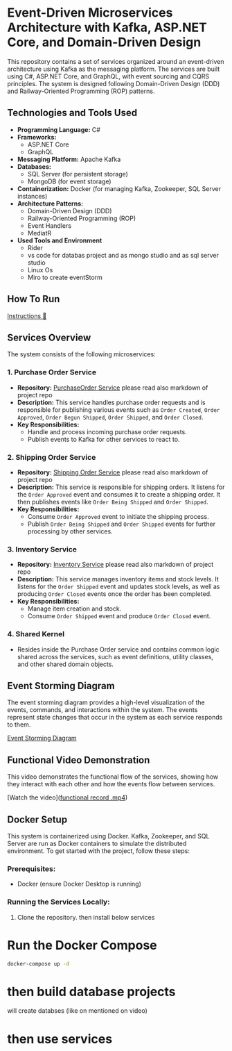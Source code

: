 # Event-Driven Microservices Architecture with Kafka, ASP.NET Core, and Domain-Driven Design

This repository contains a set of services organized around an event-driven architecture using Kafka as the messaging platform. The services are built using C#, ASP.NET Core, and GraphQL, with event sourcing and CQRS principles. The system is designed following Domain-Driven Design (DDD) and Railway-Oriented Programming (ROP) patterns. 

## Technologies and Tools Used

- **Programming Language:** C#
- **Frameworks:**
  - ASP.NET Core
  - GraphQL
- **Messaging Platform:** Apache Kafka
- **Databases:**
  - SQL Server (for persistent storage)
  - MongoDB (for event storage)
- **Containerization:** Docker (for managing Kafka, Zookeeper, SQL Server instances)
- **Architecture Patterns:**
  - Domain-Driven Design (DDD)
  - Railway-Oriented Programming (ROP)
  - Event Handlers
  - MediatR
- **Used Tools and Environment**
   - Rider
   - vs code for databas project and as mongo studio and as  sql server studio
   - Linux Os
   - Miro to create eventStorm
## How To Run 
[Instructions 📼](https://drive.google.com/file/d/1-Fo6ZjfcHf7Jf7ZA1SQdB6TxdkAs_7lG/view?usp=sharing)
## Services Overview

The system consists of the following microservices:

### 1. **Purchase Order Service** 
   - **Repository:** [PurchaseOrder Service](https://github.com/mohamedabotir/POContext) please read also markdown of project repo 
   - **Description:** This service handles purchase order requests and is responsible for publishing various events such as `Order Created`, `Order Approved`, `Order Begun Shipped`, `Order Shipped`, and `Order Closed`.
   - **Key Responsibilities:**
     - Handle and process incoming purchase order requests.
     - Publish events to Kafka for other services to react to.
   
### 2. **Shipping Order Service**
   - **Repository:** [Shipping Order Service](https://github.com/mohamedabotir/Shipping) please read also markdown of project repo 
   - **Description:** This service is responsible for shipping orders. It listens for the `Order Approved` event and consumes it to create a shipping order. It then publishes events like `Order Being Shipped` and `Order Shipped`.
   - **Key Responsibilities:**
     - Consume `Order Approved` event to initiate the shipping process.
     - Publish `Order Being Shipped` and `Order Shipped` events for further processing by other services.

### 3. **Inventory Service**
   - **Repository:** [Inventory Service](https://github.com/mohamedabotir/InventoryContext) please read also markdown of project repo
   - **Description:** This service manages inventory items and stock levels. It listens for the `Order Shipped` event and updates stock levels, as well as producing `Order Closed` events once the order has been completed.
   - **Key Responsibilities:**
     - Manage item creation and stock.
     - Consume `Order Shipped` event and produce `Order Closed` event.

### 4. **Shared Kernel**
   - Resides inside the Purchase Order service and contains common logic shared across the services, such as event definitions, utility classes, and other shared domain objects.

## Event Storming Diagram

The event storming diagram provides a high-level visualization of the events, commands, and interactions within the system. The events represent state changes that occur in the system as each service responds to them.

[Event Storming Diagram](https://miro.com/app/board/uXjVLyMevBk=/?share_link_id=775755712380)

## Functional Video Demonstration

This video demonstrates the functional flow of the services, showing how they interact with each other and how the events flow between services.

[Watch the video]([functional record .mp4](https://github.com/mohamedabotir/Po-Project/blob/main/functional%20record%20.mp4))

## Docker Setup

This system is containerized using Docker. Kafka, Zookeeper, and SQL Server are run as Docker containers to simulate the distributed environment. To get started with the project, follow these steps:

### Prerequisites:
- Docker (ensure Docker Desktop is running)

### Running the Services Locally:
1. Clone the repository.
then install below services 
 

# Run the Docker Compose
   ```bash
docker-compose up -d
```
# then build database projects 
will create databses (like on mentioned on video)
# then use services


